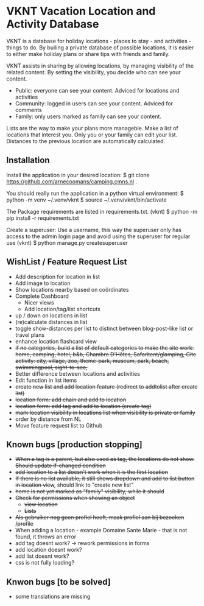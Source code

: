 # VKNT Vacation Location and Activity Database

VKNT is a database for holiday locations - places to stay - and activities - things to do. By builing a
private database of possible locations, it is easier to either make holiday plans or share tips with
friends and family.

VKNT assists in sharing by allowing locations, by managing visibility of the related content. By setting
the visibility, you decide who can see your content.
- Public: everyone can see your content. Adviced for locations and activities
- Community: logged in users can see your content. Adviced for comments
- Family: only users marked as family can see your content. 

Lists are the way to make your plans more manageble. Make a list of locations that interest you. Only you
or your family can edit your list. Distances to the previous location are automatically calculated. 

## Installation
Install the application in your desired location:
$ git clone https://github.com/arnecoomans/camping.cmns.nl .

You should really run the application in a python virtual environment:
$ python -m venv ~/.venv/vknt
$ source ~/.venv/vknt/bin/activate

The Package requirements are listed in requirements.txt. 
(vknt) $ python -m pip install -r requirements.txt

Create a superuser:
Use a username, this way the superuser only has access to the admin login page and avoid using the superuser for regular use
(vknt) $ python manage.py createsuperuser



## WishList / Feature Request List
* Add description for location in list
* Add image to location
* Show locations nearby based on coördinates
* Complete Dashboard
  * Nicer views
  * Add location/tag/list shortcuts
* up / down on locations in list
* (re)calculate distances in list
* toggle show-distances per list to distinct between blog-post-like list or travel plans
* enhance location flashcard view
* ~~if no categories, build a list of default categories to make the site work:~~
  ~~home, camping, hotel, b&b, Chambre D'Hôtes, Safaritent/glamping, Gite~~
  ~~activity: city, village, zoo, theme-park, museum, park, beach,  swimmingpool, sight-to-see,~~
* Better difference between locations and activities
* Edit function in list items
* ~~create new list and add location feature (redirect to addtolist after create list)~~
* ~~location form: add chain and add to location~~
* ~~location form: add tag and add to location (create tag)~~
* ~~mark location visibility in locations list when visibility is private or family~~
* order by distance from NL
* Move feature request list to Github 
  

## Known bugs [production stopping]
* ~~When a tag is a parent, but also used as tag, the locations do not show. Should update if-changed condition~~
* ~~add location to a list doesn't work when it is the first location~~
* ~~If there is no list available, it still shows dropdown and add to list button in location view~~, should link to "create new list"
* ~~home is not yet marked as "family" visibility, while it should~~
* ~~Check for permissions when showing an object~~
  * ~~view location~~
  * ~~Lists~~
* ~~Als gebruiker nog geen profiel heeft, maak profiel aan bij bezoeken /profile~~
* When adding a location - example Domaine Sante Marie - that is not found, it throws an error
* add tag doesnt work? -> rework permissions in forms
* add location doesnt work?
* add list doesnt work?
* css is not fully loading?

## Knwon bugs [to be solved]
* some translations are missing
